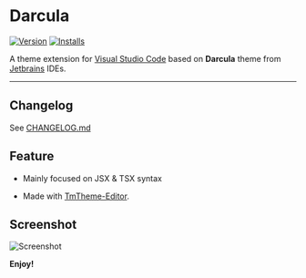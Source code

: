# Darcula

[![Version](http://vsmarketplacebadge.apphb.com/version/rokoroku.vscode-theme-darcula.svg)](https://marketplace.visualstudio.com/items?itemName=rokoroku.vscode-theme-darcula)
[![Installs](http://vsmarketplacebadge.apphb.com/installs/rokoroku.vscode-theme-darcula.svg)](https://marketplace.visualstudio.com/items?itemName=rokoroku.vscode-theme-darcula)

A theme extension for [Visual Studio Code](https://code.visualstudio.com) based on **Darcula** theme from [Jetbrains](https://www.jetbrains.com) IDEs.

---

## Changelog

See [CHANGELOG.md](./CHANGELOG.md)

## Feature

- Mainly focused on JSX & TSX syntax

- Made with [TmTheme-Editor](http://tmtheme-editor.herokuapp.com).


## Screenshot

![Screenshot](https://github.com/rokoroku/vscode-theme-darcula/raw/master/screenshot.png)

**Enjoy!**
